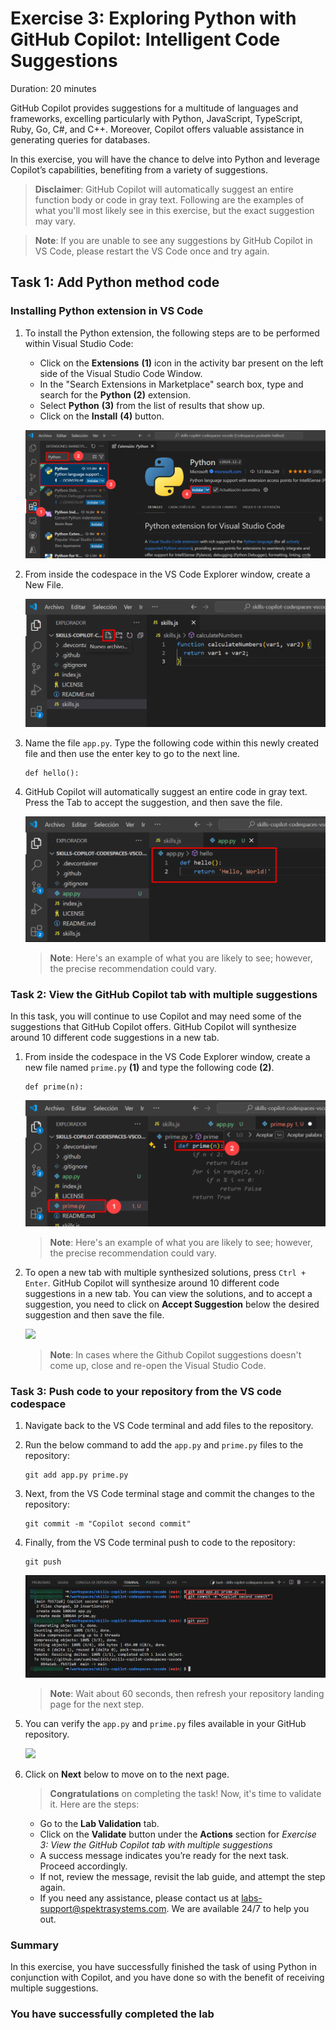 # Exercise 3: Exploring Python with GitHub Copilot: Intelligent Code Suggestions

Duration: 20 minutes

GitHub Copilot provides suggestions for a multitude of languages and frameworks, excelling particularly with Python, JavaScript, TypeScript, Ruby, Go, C#, and C++. Moreover, Copilot offers valuable assistance in generating queries for databases.

In this exercise, you will have the chance to delve into Python and leverage Copilot’s capabilities, benefiting from a variety of suggestions.

>**Disclaimer**: GitHub Copilot will automatically suggest an entire function body or code in gray text. Following are the examples of what you'll most likely see in this exercise, but the exact suggestion may vary.

>**Note**: If you are unable to see any suggestions by GitHub Copilot in VS Code, please restart the VS Code once and try again. 

## Task 1: Add Python method code

### Installing Python extension in VS Code

1. To install the Python extension, the following steps are to be performed within Visual Studio Code:
    - Click on the **Extensions** **(1)** icon in the activity bar present on the left side of the Visual Studio Code Window.
    - In the "Search Extensions in Marketplace" search box, type and search for the **Python** **(2)** extension.
    - Select **Python** **(3)** from the list of results that show up.
    - Click on the **Install** **(4)** button.

   ![](../media/python-install.png)

1. From inside the codespace in the VS Code Explorer window, create a New File.

   ![](../media/ex-3-create-py.png)

1. Name the file `app.py`. Type the following code within this newly created file and then use the enter key to go to the next line.

   ```
   def hello():
   ```

1. GitHub Copilot will automatically suggest an entire code in gray text. Press the Tab to accept the suggestion, and then save the file.

   ![](../media/ex-3-apppy.png)

   > **Note**: Here's an example of what you are likely to see; however, the precise recommendation could vary.

### Task 2: View the GitHub Copilot tab with multiple suggestions

In this task, you will continue to use Copilot and may need some of the suggestions that GitHub Copilot offers. GitHub Copilot will synthesize around 10 different code suggestions in a new tab.

1. From inside the codespace in the VS Code Explorer window, create a new file named `prime.py` **(1)** and type the following code **(2)**.

   ```
   def prime(n):
   ```

   ![](../media/co-suggestion1.png)

   > **Note**: Here's an example of what you are likely to see; however, the precise recommendation could vary.

1. To open a new tab with multiple synthesized solutions, press `Ctrl + Enter`. GitHub Copilot will synthesize around 10 different code suggestions in a new tab. You can view the solutions, and to accept a suggestion, you need to click on **Accept Suggestion** below the desired suggestion and then save the file.

   ![](../media/accpet-suggestion.png)

    > **Note**: In cases where the Github Copilot suggestions doesn't come up, close and re-open the Visual Studio Code.

### Task 3: Push code to your repository from the VS code codespace

1. Navigate back to the VS Code terminal and add files to the repository.

2. Run the below command to add the `app.py` and `prime.py` files to the repository:

   ```
   git add app.py prime.py
   ```

3. Next, from the VS Code terminal stage and commit the changes to the repository:

   ```
   git commit -m "Copilot second commit"
   ```

4. Finally, from the VS Code terminal push to code to the repository:

   ```
   git push
   ```

   ![](../media/ex-3-push2.png)

   >**Note**: Wait about 60 seconds, then refresh your repository landing page for the next step.

5. You can verify the `app.py` and `prime.py` files available in your GitHub repository.

   ![](../media/ex-3-github3.png)

   <validation step="95754ad8-7b5c-486d-8e7c-d034df03ff1b" />

6. Click on **Next** below to move on to the next page.

      > **Congratulations** on completing the task! Now, it's time to validate it. Here are the steps:
       
      - Go to the **Lab Validation** tab.
      - Click on the **Validate** button under the **Actions** section for *Exercise 3: View the GitHub Copilot tab with multiple suggestions*
      - A success message indicates you’re ready for the next task. Proceed accordingly.
      - If not, review the message, revisit the lab guide, and attempt the step again.
      - If you need any assistance, please contact us at labs-support@spektrasystems.com. We are available 24/7 to help you out.

### Summary

In this exercise, you have successfully finished the task of using Python in conjunction with Copilot, and you have done so with the benefit of receiving multiple suggestions.

### You have successfully completed the lab
